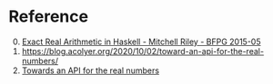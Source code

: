 # Reference

0. [Exact Real Arithmetic in Haskell - Mitchell Riley - BFPG 2015-05](https://www.youtube.com/watch?v=LJQgYBQFtSE)
0. https://blog.acolyer.org/2020/10/02/toward-an-api-for-the-real-numbers/
0. [Towards an API for the real numbers](https://dl.acm.org/doi/abs/10.1145/3385412.3386037)

